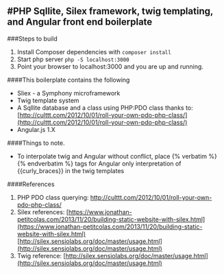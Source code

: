 #PHP Sqllite, Silex framework, twig templating, and Angular front end boilerplate
---
###Steps to build
1. Install Composer dependencies with ```composer install```
2. Start php server ```php -S localhost:3000```
3. Point your browser to localhost:3000 and you are up and running.

####This boilerplate contains the following
* Sliex - a Symphony microframework
* Twig template system
* A Sqllite database and a class using PHP:PDO class thanks to: [http://culttt.com/2012/10/01/roll-your-own-pdo-php-class/](http://culttt.com/2012/10/01/roll-your-own-pdo-php-class/)
* Angular.js 1.X


####Things to note.
* To interpolate twig and Angular without conflict, place {% verbatim %}{% endverbatim %} tags for Angular only interpretation of {{curly_braces}} in the twig templates 

####References
1. PHP PDO class querying: http://culttt.com/2012/10/01/roll-your-own-pdo-php-class/
2. Silex references: [https://www.jonathan-petitcolas.com/2013/11/20/building-static-website-with-silex.html](https://www.jonathan-petitcolas.com/2013/11/20/building-static-website-with-silex.html) [http://silex.sensiolabs.org/doc/master/usage.html](http://silex.sensiolabs.org/doc/master/usage.html)
4. Twig reference: [http://silex.sensiolabs.org/doc/master/usage.html](http://silex.sensiolabs.org/doc/master/usage.html)
